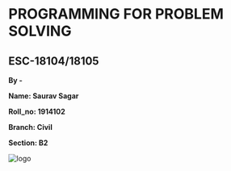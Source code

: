 # PROGRAMMING FOR PROBLEM SOLVING  
## ESC-18104/18105



 **By -**

 **Name: Saurav Sagar**
 
 **Roll_no: 1914102**
 
 **Branch: Civil**
 
 **Section: B2**
 
 ![logo](https://www.logolynx.com/topic/gndec#&gid=1&pid=1)





